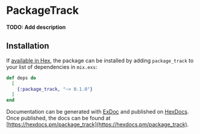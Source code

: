 # PackageTrack

**TODO: Add description**

## Installation

If [available in Hex](https://hex.pm/docs/publish), the package can be installed
by adding `package_track` to your list of dependencies in `mix.exs`:

```elixir
def deps do
  [
    {:package_track, "~> 0.1.0"}
  ]
end
```

Documentation can be generated with [ExDoc](https://github.com/elixir-lang/ex_doc)
and published on [HexDocs](https://hexdocs.pm). Once published, the docs can
be found at [https://hexdocs.pm/package_track](https://hexdocs.pm/package_track).

